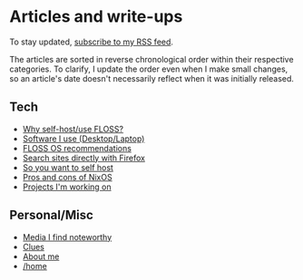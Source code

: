 # Articles and write-ups

To stay updated, [subscribe to my RSS feed](/rss.xml).

The articles are sorted in reverse chronological order within their
respective categories. To clarify, I update the order even when I make
small changes, so an article's date doesn't necessarily reflect when it was
initially released.

## Tech

- [Why self-host/use FLOSS?](/why-self-host.html "2020-10-11")
- [Software I use (Desktop/Laptop)](/software.html "2020-10-08")
- [FLOSS OS recommendations](/os.html "2020-10-06")
- [Search sites directly with Firefox](/direct-search-with-firefox.html "2020-10-06")
- [So you want to self host](/self-host-guide.html "2020-10-06")
- [Pros and cons of NixOS](/nixos.html "2020-09-30")
- [Projects I'm working on](/projects.html "2020-09-24")

## Personal/Misc

- [Media I find noteworthy](/media.html "2020-10-17")
- [Clues](/clues.html "2020-10-14")
- [About me](/about-me.html "2020-10-09")
- [/home](/index.html "2020-09-24")
